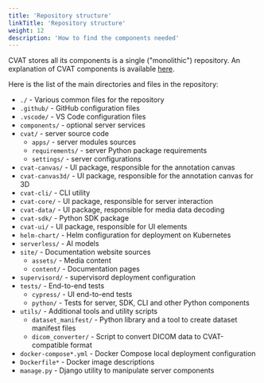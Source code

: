 ```yaml
---
title: 'Repository structure'
linkTitle: 'Repository structure'
weight: 12
description: 'How to find the components needed'
---
```


CVAT stores all its components is a single ("monolithic") repository.
An explanation of CVAT components is available [here](https://youtu.be/CGOBR5ZmIC0?t=237).

Here is the list of the main directories and files in the repository:

- `./` - Various common files for the repository
- `.github/` - GitHub configuration files
- `.vscode/` - VS Code configuration files
- `components/` - optional server services
- `cvat/` - server source code
  - `apps/` - server modules sources
  - `requirements/` - server Python package requirements
  - `settings/` - server configurations
- `cvat-canvas/` - UI package, responsible for the annotation canvas
- `cvat-canvas3d/` - UI package, responsible for the annotation canvas for 3D
- `cvat-cli/` - CLI utility
- `cvat-core/` - UI package, responsible for server interaction
- `cvat-data/` - UI package, responsible for media data decoding
- `cvat-sdk/` - Python SDK package
- `cvat-ui/` - UI package, responsible for UI elements
- `helm-chart/` - Helm configuration for deployment on Kubernetes
- `serverless/` - AI models
- `site/` - Documentation website sources
  - `assets/` - Media content
  - `content/` - Documentation pages
- `supervisord/` - supervisord deployment configuration
- `tests/` - End-to-end tests
  - `cypress/` - UI end-to-end tests
  - `python/` - Tests for server, SDK, CLI and other Python components
- `utils/` - Additional tools and utility scripts
  - `dataset_manifest/` - Python library and a tool to create dataset manifest files
  - `dicom_converter/` - Script to convert DICOM data to CVAT-compatible format
- `docker-compose*.yml` - Docker Compose local deployment configuration
- `Dockerfile*` - Docker image descriptions
- `manage.py` - Django utility to manipulate server components
